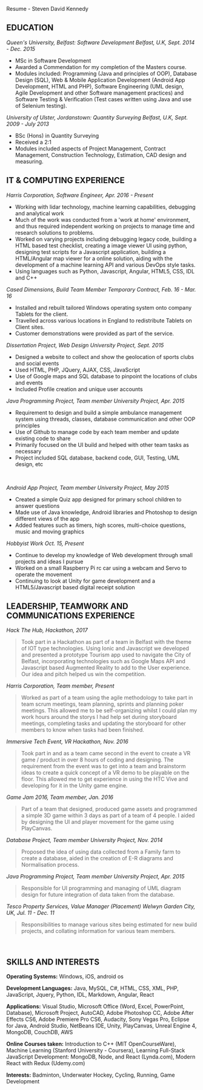 Resume - Steven David Kennedy

EDUCATION
----

*Queen's University, Belfast: Software Development Belfast, U.K, Sept. 2014 - Dec. 2015*

- MSc in Software Development
- Awarded a Commendation for my completion of the Masters course.
- Modules included: Programming (Java and principles of OOP), Database Design (SQL), Web & Mobile Application Development (Android App Development, HTML and PHP), Software Engineering (UML design, Agile Development and other Software management practices) and Software Testing & Verification (Test cases written using Java and use of Selenium testing).

*University of Ulster, Jordanstown: Quantity Surveying Belfast, U.K, Sept. 2009 - July 2013*

- BSc (Hons) in Quantity Surveying
- Received a 2:1
- Modules included aspects of Project Management, Contract Management, Construction Technology, Estimation, CAD design and measuring.

IT & COMPUTING EXPERIENCE
----

*Harris Corporation, Software Engineer, Apr. 2016 - Present*

- Working with lidar technology, machine learning capabilities, debugging and analytical work
- Much of the work was conducted from a 'work at home' environment, and thus required independent working on projects to manage time and research solutions to problems.
- Worked on varying projects including debugging legacy code, building a HTML based test checklist, creating a image viewer UI using python, designing test scripts for a Javascript application, building a HTML/Angular map viewer for a online solution, aiding with the development of a machine learning API and various DevOps style tasks.
- Using languages such as Python, Javascript, Angular, HTML5, CSS, IDL and C++

*Cased Dimensions, Build Team Member Temporary Contract, Feb. 16 - Mar. 16*

- Installed and rebuilt tailored Windows operating system onto company Tablets for the client.
- Travelled across various locations in England to redistribute Tablets on Client sites.
- Customer demonstrations were provided as part of the service.

*Dissertation Project, Web Design University Project, Sept. 2015*

- Designed a website to collect and show the geolocation of sports clubs and social events
- Used HTML, PHP, JQuery, AJAX, CSS, JavaScript
- Use of Google maps and SQL database to pinpoint the locations of clubs and events
- Included Profile creation and unique user accounts

*Java Programming Project, Team member University Project, Apr. 2015*

- Requirement to design and build a simple ambulance management system using threads, classes, database communication and other OOP principles
- Use of Github to manage code by each team member and update existing code to share
- Primarily focused on the UI build and helped with other team tasks as necessary
- Project included SQL database, backend code, GUI, Testing, UML design, etc

<br />

*Android App Project, Team member University Project, May 2015*

- Created a simple Quiz app designed for primary school children to answer questions
- Made use of Java knowledge, Android libraries and Photoshop to design different views of the app
- Added features such as timers, high scores, multi-choice questions, music and moving graphics

*Hobbyist Work Oct. 15, Present*

- Continue to develop my knowledge of Web development through small projects and ideas I pursue
- Worked on a small Raspberry Pi rc car using a webcam and Servo to operate the movement
- Continuing to look at Unity for game development and a HTML5/Javascript based digital receipt solution

LEADERSHIP, TEAMWORK AND COMMUNICATIONS EXPERIENCE
----

*Hack The Hub, Hackathon, 2017*
>Took part in a Hackathon as part of a team in Belfast with the theme of IOT type technologies. Using Ionic and Javascript we developed and presented a prototype Tourism app used to navigate the City of Belfast, incorporating technologies such as Google Maps API and Javascript based Augmented Reality to add to the User experience. Our idea and pitch helped us win the competition.

*Harris Corporation, Team member, Present*
>Worked as part of a team using the agile methodology to take part in team scrum meetings, team planning, sprints and planning poker meetings. This allowed me to be self-organizing whilst I could plan my work hours around the storys I had help set during storyboard meetings, completing tasks and updating the storyboard for other members to know when tasks had been finished.

*Immersive Tech Event, VR Hackathon, Nov. 2016*
>Took part in and as a team came second in the event to create a VR game / product in over 8 hours of coding and designing. The requirement from the event was to get into a team and brainstorm ideas to create a quick concept of a VR demo to be playable on the floor. This allowed me to get experience in using the HTC Vive and developing for it in the Unity game engine.

*Game Jam 2016, Team member, Jan. 2016*
>Part of a team that designed, produced game assets and programmed a simple 3D game within 3 days as part of a team of 4 people. I aided by designing the UI and player movement for the game using PlayCanvas.

*Database Project, Team member University Project, Nov. 2014*
>Proposed the idea of using data collected from a Family farm to create a database, aided in the creation of E-R diagrams and Normalisation process.

*Java Programming Project, Team member University Project, Apr. 2015*
>Responsible for UI programming and managing of UML diagram design for future integration of data taken from the database.

*Tesco Property Services, Value Manager (Placement) Welwyn Garden City, UK, Jul. 11 - Dec. 11*
>Responsibilities to manage various sites being estimated for new build projects, and collating information for various team members.

<br />

SKILLS AND INTERESTS
----

**Operating Systems:** Windows, iOS, android os

**Development Languages:** Java, MySQL, C#, HTML, CSS, XML, PHP, JavaScript, Jquery, Python, IDL, Markdown, Angular, React

**Applications:** Visual Studio, Microsoft Office (Word, Excel, PowerPoint, Database), Microsoft Project, AutoCAD, Adobe Photoshop CC, Adobe After Effects CS6, Adobe Premiere Pro CS6, Audacity, Sony Vegas Pro, Eclipse for Java, Android Studio, NetBeans IDE, Unity, PlayCanvas, Unreal Engine 4, MongoDB, CouchDB, AWS

**Online Courses taken:** Introduction to C++ (MIT OpenCourseWare), Machine Learning (Stanford University - Coursera), Learning Full-Stack JavaScript Development: MongoDB, Node, and React (Lynda.com), Modern React with Redux (Udemy.com)

**Interests:** Badminton, Underwater Hockey, Cycling, Running, Game Development
